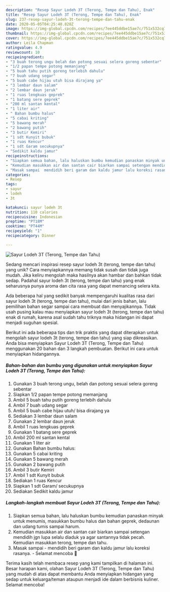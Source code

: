 ```yaml
---
description: "Resep Sayur Lodeh 3T (Terong, Tempe dan Tahu), Enak"
title: "Resep Sayur Lodeh 3T (Terong, Tempe dan Tahu), Enak"
slug: 237-resep-sayur-lodeh-3t-terong-tempe-dan-tahu-enak
date: 2020-05-05T04:25:40.828Z
image: https://img-global.cpcdn.com/recipes/7ee445ddbe15ae7c/751x532cq70/sayur-lodeh-3t-terong-tempe-dan-tahu-foto-resep-utama.jpg
thumbnail: https://img-global.cpcdn.com/recipes/7ee445ddbe15ae7c/751x532cq70/sayur-lodeh-3t-terong-tempe-dan-tahu-foto-resep-utama.jpg
cover: https://img-global.cpcdn.com/recipes/7ee445ddbe15ae7c/751x532cq70/sayur-lodeh-3t-terong-tempe-dan-tahu-foto-resep-utama.jpg
author: Leila Chapman
ratingvalue: 4.9
reviewcount: 10
recipeingredient:
- "3 buah terong ungu belah dan potong sesuai selera goreng sebentar"
- "1/2 papan tempe potong memanjang"
- "5 buah tahu putih goreng terlebih dahulu"
- "7 buah udang segar"
- "5 buah cabe hijau utuh bisa dirajang ya"
- "3 lembar daun salam"
- "2 lembar daun jeruk"
- "1 ruas lengkuas geprek"
- "1 batang sere geprek"
- "200 ml santan kental"
- "1 liter air"
- " Bahan bumbu halus"
- "5 cabai kriting"
- "5 bawang merah"
- "2 bawang putih"
- "3 butir Kemiri"
- "1 sdt Kunyit bubuk"
- "1 ruas Kencur"
- "1 sdt Garam secukupnya"
- "Sedikit kaldu jamur"
recipeinstructions:
- "Siapkan semua bahan, lalu haluskan bumbu kemudian panaskan minyak untuk menumis, masukkan bumbu halus dan bahan geprek, dedaunan dan udang tumis sampai harum."
- "Kemudian masukkan air dan santan cair biarkan sampai setengan mendidih jgn lupa selalu diaduk ya agar santannya tidak pecah. Kemudian masukkan terong, tempe dan tahu."
- "Masak sampai  mendidih beri garam dan kaldu jamur lalu koreksi rasanya.  Selamat mencoba 🥰"
categories:
- Resep
tags:
- sayur
- lodeh
- 3t

katakunci: sayur lodeh 3t 
nutrition: 110 calories
recipecuisine: Indonesian
preptime: "PT18M"
cooktime: "PT44M"
recipeyield: "1"
recipecategory: Dinner

---
```



![Sayur Lodeh 3T (Terong, Tempe dan Tahu)](https://img-global.cpcdn.com/recipes/7ee445ddbe15ae7c/751x532cq70/sayur-lodeh-3t-terong-tempe-dan-tahu-foto-resep-utama.jpg)

Sedang mencari inspirasi resep sayur lodeh 3t (terong, tempe dan tahu) yang unik? Cara menyiapkannya memang tidak susah dan tidak juga mudah. Jika keliru mengolah maka hasilnya akan hambar dan bahkan tidak sedap. Padahal sayur lodeh 3t (terong, tempe dan tahu) yang enak seharusnya punya aroma dan cita rasa yang dapat memancing selera kita.



Ada beberapa hal yang sedikit banyak mempengaruhi kualitas rasa dari sayur lodeh 3t (terong, tempe dan tahu), mulai dari jenis bahan, lalu pemilihan bahan segar sampai cara membuat dan menyajikannya. Tidak usah pusing kalau mau menyiapkan sayur lodeh 3t (terong, tempe dan tahu) enak di rumah, karena asal sudah tahu triknya maka hidangan ini dapat menjadi suguhan spesial.


Berikut ini ada beberapa tips dan trik praktis yang dapat diterapkan untuk mengolah sayur lodeh 3t (terong, tempe dan tahu) yang siap dikreasikan. Anda bisa menyiapkan Sayur Lodeh 3T (Terong, Tempe dan Tahu) menggunakan 20 bahan dan 3 langkah pembuatan. Berikut ini cara untuk menyiapkan hidangannya.

<!--inarticleads1-->

##### Bahan-bahan dan bumbu yang digunakan untuk menyiapkan Sayur Lodeh 3T (Terong, Tempe dan Tahu):

1. Gunakan 3 buah terong ungu, belah dan potong sesuai selera goreng sebentar
1. Siapkan 1/2 papan tempe potong memanjang
1. Ambil 5 buah tahu putih goreng terlebih dahulu
1. Ambil 7 buah udang segar
1. Ambil 5 buah cabe hijau utuh/ bisa dirajang ya
1. Sediakan 3 lembar daun salam
1. Gunakan 2 lembar daun jeruk
1. Ambil 1 ruas lengkuas geprek
1. Gunakan 1 batang sere geprek
1. Ambil 200 ml santan kental
1. Gunakan 1 liter air
1. Gunakan  Bahan bumbu halus:
1. Gunakan 5 cabai kriting
1. Gunakan 5 bawang merah
1. Gunakan 2 bawang putih
1. Ambil 3 butir Kemiri
1. Ambil 1 sdt Kunyit bubuk
1. Sediakan 1 ruas Kencur
1. Siapkan 1 sdt Garam/ secukupnya
1. Sediakan Sedikit kaldu jamur




<!--inarticleads2-->

##### Langkah-langkah membuat Sayur Lodeh 3T (Terong, Tempe dan Tahu):

1. Siapkan semua bahan, lalu haluskan bumbu kemudian panaskan minyak untuk menumis, masukkan bumbu halus dan bahan geprek, dedaunan dan udang tumis sampai harum.
1. Kemudian masukkan air dan santan cair biarkan sampai setengan mendidih jgn lupa selalu diaduk ya agar santannya tidak pecah. Kemudian masukkan terong, tempe dan tahu.
1. Masak sampai  - mendidih beri garam dan kaldu jamur lalu koreksi rasanya.  - Selamat mencoba 🥰




Terima kasih telah membaca resep yang kami tampilkan di halaman ini. Besar harapan kami, olahan Sayur Lodeh 3T (Terong, Tempe dan Tahu) yang mudah di atas dapat membantu Anda menyiapkan hidangan yang sedap untuk keluarga/teman ataupun menjadi ide dalam berbisnis kuliner. Selamat mencoba!
